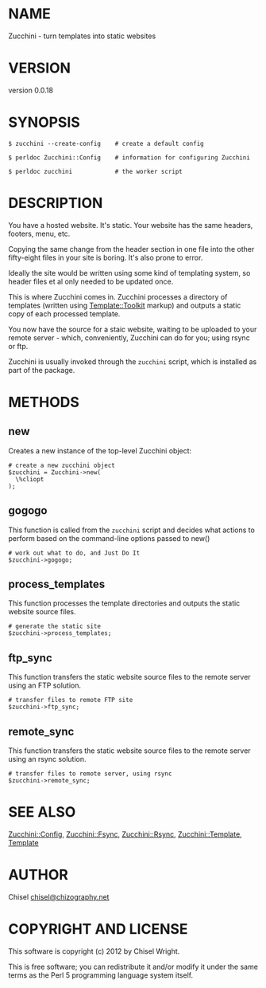 # NAME

Zucchini - turn templates into static websites

# VERSION

version 0.0.18

# SYNOPSIS

    $ zucchini --create-config    # create a default config

    $ perldoc Zucchini::Config    # information for configuring Zucchini

    $ perldoc zucchini            # the worker script

# DESCRIPTION

You have a hosted website. It's static. Your website has the
same headers, footers, menu, etc.

Copying the same change from the header section in one file into
the other fifty-eight files in your site is boring.
It's also prone to error.

Ideally the site would be written using some kind of templating
system, so header files et al only needed to be updated once.

This is where Zucchini comes in. Zucchini processes a directory
of templates (written using [Template::Toolkit](http://search.cpan.org/perldoc?Template::Toolkit) markup) and outputs
a static copy of each processed template.

You now have the source for a staic website, waiting to be uploaded
to your remote server - which, conveniently, Zucchini can do for you;
using rsync or ftp.

Zucchini is usually invoked through the `zucchini` script, which is installed
as part of the package.

# METHODS

## new

Creates a new instance of the top-level Zucchini object:

    # create a new zucchini object
    $zucchini = Zucchini->new(
      \%cliopt
    );

## gogogo

This function is called from the `zucchini` script and decides what
actions to perform based on the command-line options passed to new()

    # work out what to do, and Just Do It
    $zucchini->gogogo;

## process_templates

This function processes the template directories and outputs the static
website source files.

    # generate the static site
    $zucchini->process_templates;

## ftp_sync

This function transfers the static website source files to the remote server
using an FTP solution.

    # transfer files to remote FTP site
    $zucchini->ftp_sync;

## remote_sync

This function transfers the static website source files to the remote server
using an rsync solution.

    # transfer files to remote server, using rsync
    $zucchini->remote_sync;

# SEE ALSO

[Zucchini::Config](http://search.cpan.org/perldoc?Zucchini::Config),
[Zucchini::Fsync](http://search.cpan.org/perldoc?Zucchini::Fsync),
[Zucchini::Rsync](http://search.cpan.org/perldoc?Zucchini::Rsync),
[Zucchini::Template](http://search.cpan.org/perldoc?Zucchini::Template),
[Template](http://search.cpan.org/perldoc?Template)

# AUTHOR

Chisel <chisel@chizography.net>

# COPYRIGHT AND LICENSE

This software is copyright (c) 2012 by Chisel Wright.

This is free software; you can redistribute it and/or modify it under
the same terms as the Perl 5 programming language system itself.